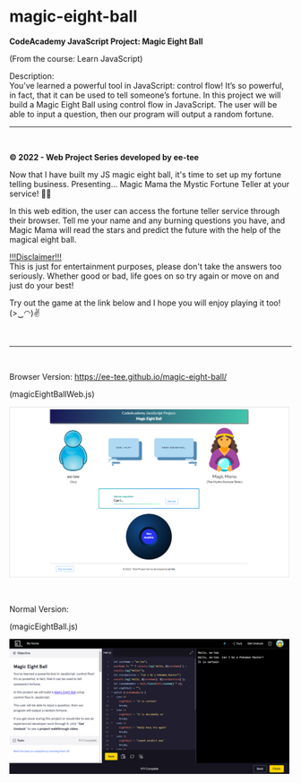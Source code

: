 # magic-eight-ball
<b>CodeAcademy JavaScript Project: Magic Eight Ball</b>
<p>(From the course: Learn JavaScript)</p>

<p>Description: <br>
You’ve learned a powerful tool in JavaScript: control flow! It’s so powerful, in fact, that it can be used to tell someone’s fortune.
In this project we will build a Magic Eight Ball using control flow in JavaScript.
The user will be able to input a question, then our program will output a random fortune.

<hr><br>
<p><b>© 2022 - Web Project Series developed by ee-tee</b></p>
<p>Now that I have built my JS magic eight ball, it's time to set up my fortune telling business. 
Presenting... Magic Mama the Mystic Fortune Teller at your service! 🔮✨</p>

<p>In this web edition, the user can access the fortune teller service through their browser. Tell me your name and any burning questions you have, and Magic Mama will read the stars and predict the future with the help of the magical eight ball.</p>

<p><u>!!!Disclaimer!!!</u><br>
This is just for entertainment purposes, please don't take the answers too seriously. 
Whether good or bad, life goes on so try again or move on and just do your best! </p>

<p>Try out the game at the link below and I hope you will enjoy playing it too! (>‿◠)✌</p>
<br>
<hr>
<br>
<p>Browser Version: <a href="https://ee-tee.github.io/magic-eight-ball/">https://ee-tee.github.io/magic-eight-ball/</a></p>
<p>(magicEightBallWeb.js)</p>
<p>
<p><img src="MagicEightBall(BrowserVersion).png" width="500" height="auto"></p>
</p>

<br>
<p>Normal Version:</p>
<p>(magicEightBall.js)</p>
<p><img src="MagicEightBall(CodeAcademy).png" width="500" height="auto"></p>
